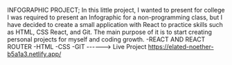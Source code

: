 INFOGRAPHIC PROJECT;
In this little project, I wanted to present for college I was required to present an Infographic for a non-programming class, but I have decided to create a small application with React to practice skills such as HTML, CSS React, and Git. The main purpose of it is to start creating personal projects for myself and coding growth. 
-REACT AND REACT ROUTER
-HTML
-CSS
-GIT
------> Live Project https://elated-noether-b5a1a3.netlify.app/
